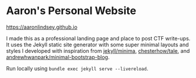 # Aaron's Personal Website

<https://aaronlindsey.github.io>

I made this as a professional landing page and place to post CTF write-ups. It uses the Jekyll static site generator with some super minimal layouts and styles I developed with inspiration from [jekyll/minima](https://github.com/jekyll/minima), [chesterhow/tale](https://github.com/chesterhow/tale/), and [andrewhwanpark/minimal-bootstrap-blog](https://github.com/andrewhwanpark/minimal-bootstrap-blog).

Run locally using `bundle exec jekyll serve --livereload`.